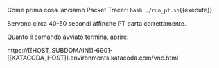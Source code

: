 Come prima cosa lanciamo Packet Tracer:
`bash ./run_pt.sh`{{execute}}

Servono circa 40-50 secondi affinche PT parta correttamente.

Quanto il comando avviato termina, aprire:

https://[[HOST_SUBDOMAIN]]-6901-[[KATACODA_HOST]].environments.katacoda.com/vnc.html
